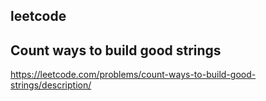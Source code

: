 ## leetcode
## Count ways to build good strings
https://leetcode.com/problems/count-ways-to-build-good-strings/description/
